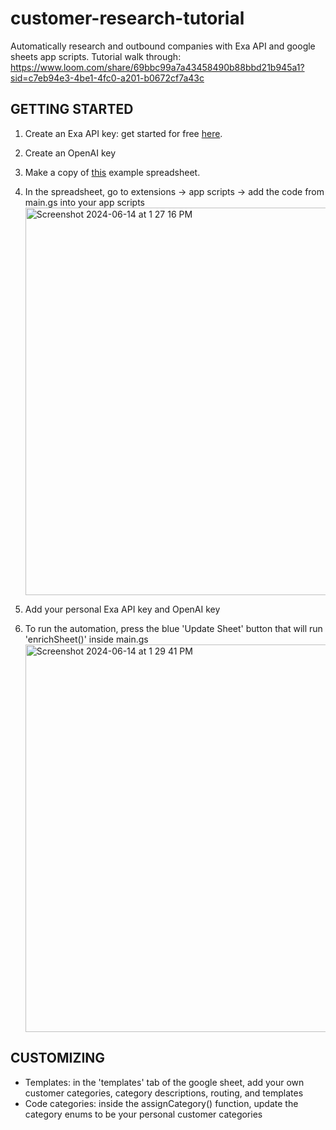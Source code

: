 # customer-research-tutorial
Automatically research and outbound companies with Exa API and google sheets app scripts. 
Tutorial walk through: https://www.loom.com/share/69bbc99a7a43458490b88bbd21b945a1?sid=c7eb94e3-4be1-4fc0-a201-b0672cf7a43c

## GETTING STARTED
1. Create an Exa API key: get started for free [here](dashboard.exa.ai).
2. Create an OpenAI key
3. Make a copy of [this](https://docs.google.com/spreadsheets/d/1ZsLlbdgFBFwlhtUC-8yQF31jzEA0JfSfwY2Fnhnhhfk/edit?usp=sharing) example spreadsheet.

4. In the spreadsheet, go to extensions -> app scripts -> add the code from main.gs into your app scripts
   <img width="620" alt="Screenshot 2024-06-14 at 1 27 16 PM" src="https://github.com/SarahXC/customer-research-tutorial/assets/11271849/e573e977-ddf2-4ba0-a125-37a21db47f7d">
5. Add your personal Exa API key and OpenAI key 
5. To run the automation, press the blue 'Update Sheet' button that will run 'enrichSheet()' inside main.gs
   <img width="620" alt="Screenshot 2024-06-14 at 1 29 41 PM" src="https://github.com/SarahXC/customer-research-tutorial/assets/11271849/96a82598-e440-44f2-b3cb-4a11ed55f403">

## CUSTOMIZING
- Templates: in the 'templates' tab of the google sheet, add your own customer categories, category descriptions, routing, and templates
- Code categories: inside the assignCategory() function, update the category enums to be your personal customer categories 
